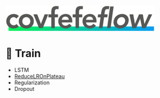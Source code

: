 <img src="../design/logo/covfefe-flow-logo.png" alt="covfefe-flow logo" style="max-width:100%;" width="400px" height="70px">

# :running: Train

- LSTM
- [ReduceLROnPlateau](https://keras.io/callbacks/#reducelronplateau)
- Regularization
- Dropout
